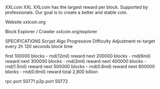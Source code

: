 XXLcoin XXL
XXLcoin has the largest reward per block.
Supported by professionals.
Оur goal is to create a better and stable coin.

Website
xxlcoin.org

Block Explorer / Crawler
xxlcoin.org/explorer

SPECIFICATIONS
Scrypt Algo
Progressive Difficulty Adjustment
re-target every 2h
120 seconds block time

first 100000 blocks - rnd(12mil) reward
next 200000 blocks - rnd(6mil) reward
next 300000 blocks - rnd(3mil) reward
next 400000 blocks - rnd(1.5mil) reward
next 500000 blocks - rnd(0.8mil) reward
next 600000 blocks - rnd(0.6mil) reward
total 2,800 billion

rpc port 50771
p2p port 50772
